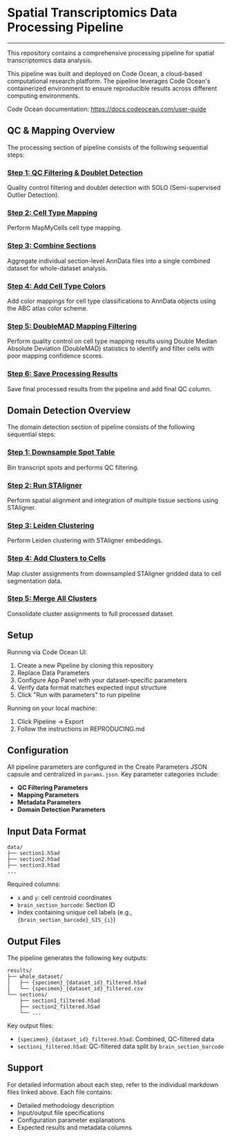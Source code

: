 # Spatial Transcriptomics Data Processing Pipeline
---
This repository contains a comprehensive processing pipeline for spatial transcriptomics data analysis.

This pipeline was built and deployed on Code Ocean, a cloud-based computational research platform. The pipeline leverages Code Ocean's containerized environment to ensure reproducible results across different computing environments.

Code Ocean documentation: https://docs.codeocean.com/user-guide 

## QC & Mapping Overview

The processing section of pipeline consists of the following sequential steps:

### [Step 1: QC Filtering & Doublet Detection](./docs/processing_docs/1_qc_filtering.md)
Quality control filtering and doublet detection with SOLO (Semi-supervised Outlier Detection).

### [Step 2: Cell Type Mapping](./docs/processing_docs/2_mapping.md)
Perform MapMyCells cell type mapping. 

### [Step 3: Combine Sections](./docs/processing_docs/3_combine_sections.md)
Aggregate individual section-level AnnData files into a single combined dataset for whole-dataset analysis.

### [Step 4: Add Cell Type Colors](./docs/processing_docs/4_add_cell_type_colors.md)
Add color mappings for cell type classifications to AnnData objects using the ABC atlas color scheme.

### [Step 5: DoubleMAD Mapping Filtering](./docs/processing_docs/5_doublemad.md)
Perform quality control on cell type mapping results using Double Median Absolute Deviation (DoubleMAD) statistics to identify and filter cells with poor mapping confidence scores.

### [Step 6: Save Processing Results](./docs/processing_docs/6_save_results.md)
Save final processed results from the pipeline and add final QC column.

## Domain Detection Overview

The domain detection section of pipeline consists of the following sequential steps:

### [Step 1: Downsample Spot Table](./docs/domain_detection_docs/1_downsample_spot_table.md)
Bin transcript spots and performs QC filtering.

### [Step 2: Run STAligner](./docs/domain_detection_docs/2_run_STAligner.md)
Perform spatial alignment and integration of multiple tissue sections using STAligner.

### [Step 3: Leiden Clustering](./docs/domain_detection_docs/3_leiden_clustering.md)
Perform Leiden clustering with STAligner embeddings.

### [Step 4: Add Clusters to Cells](./docs/domain_detection_docs/4_add_clusters_cbg.md)
Map cluster assignments from downsampled STAligner gridded data to cell segmentation data.

### [Step 5: Merge All Clusters](./docs/domain_detection_docs/5_merge_clusters.md)
Consolidate cluster assignments to full processed dataset.

## Setup

Running via Code Ocean UI:
1. Create a new Pipeline by cloning this repository 
2. Replace Data Parameters
3. Configure App Panel with your dataset-specific parameters
4. Verify data format matches expected input structure
5. Click "Run with parameters" to run pipeline

Running on your local machine:
1. Click Pipeline -> Export
2. Follow the instructions in REPRODUCING.md

## Configuration

All pipeline parameters are configured in the Create Parameters JSON capsule and centralized in `params.json`. Key parameter categories include:

- **QC Filtering Parameters**
- **Mapping Parameters**
- **Metadata Parameters**
- **Domain Detection Parameters**

## Input Data Format
```
data/
├── section1.h5ad
├── section2.h5ad
├── section3.h5ad
...
```
Required columns:
- `x` and `y`: cell centroid coordinates
- `brain_section_barcode`: Section ID
- Index containing unique cell labels (e.g.,`{brain_section_barcode}_SIS_{i}`)

## Output Files
The pipeline generates the following key outputs:
```
results/
├── whole_dataset/
│   ├── {specimen}_{dataset_id}_filtered.h5ad
|   └── {specimen}_{dataset_id}_filtered.csv
└── sections/
    ├── section1_filtered.h5ad
    ├── section2_filtered.h5ad
    └── ...
```
Key output files:
- `{specimen}_{dataset_id}_filtered.h5ad`: Combined, QC-filtered data
- `sectioni_filtered.h5ad`: QC-filtered data split by `brain_section_barcode`
  
## Support

For detailed information about each step, refer to the individual markdown files linked above. Each file contains:
- Detailed methodology description
- Input/output file specifications
- Configuration parameter explanations
- Expected results and metadata columns
